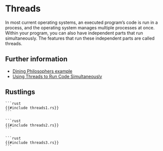 # Threads

In most current operating systems, an executed program’s code is run in a process, and the operating system manages multiple processes at once.
Within your program, you can also have independent parts that run simultaneously. The features that run these independent parts are called threads.

## Further information

- [Dining Philosophers example](https://doc.rust-lang.org/1.4.0/book/dining-philosophers.html)
- [Using Threads to Run Code Simultaneously](https://doc.rust-lang.org/book/ch16-01-threads.html)

## Rustlings

~~~admonish note title="threads1" collapsible=true
```rust
{{#include threads1.rs}}
```
~~~

~~~admonish note title="threads2" collapsible=true
```rust
{{#include threads2.rs}}
```
~~~

~~~admonish note title="threads3" collapsible=true
```rust
{{#include threads3.rs}}
```
~~~
